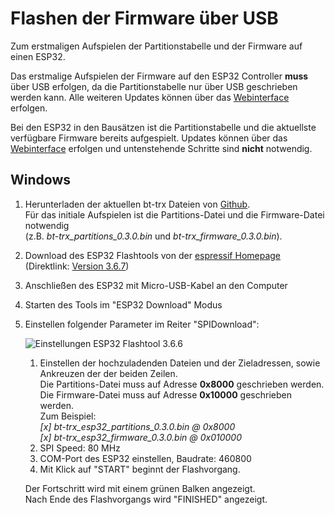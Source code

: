 
# Flashen der Firmware über USB

Zum erstmaligen Aufspielen der Partitionstabelle und der Firmware auf einen ESP32.

Das erstmalige Aufspielen der Firmware auf den ESP32 Controller **muss** über
USB erfolgen, da die Partitionstabelle nur über USB geschrieben werden kann.
Alle weiteren Updates können über das
[Webinterface](../30_Bedienung/Firmware-Update.md) erfolgen.

Bei den ESP32 in den Bausätzen ist die Partitionstabelle und die aktuellste
verfügbare Firmware bereits aufgespielt. Updates können über
das [Webinterface](../30_Bedienung/Firmware-Update.md) erfolgen und untenstehende
Schritte sind **nicht** notwendig.

## Windows

1. Herunterladen der aktuellen bt-trx Dateien von
   [Github](https://github.com/bt-trx/firmware/releases/).  
   Für das initiale Aufspielen ist die Partitions-Datei und die Firmware-Datei
   notwendig  
   (z.B. _bt-trx_partitions_0.3.0.bin_ und _bt-trx_firmware_0.3.0.bin_).
2. Download des ESP32 Flashtools von der
   [espressif Homepage](https://www.espressif.com/en/products/hardware/esp32/resources)
   (Direktlink: [Version 3.6.7](
   https://www.espressif.com/sites/default/files/tools/flash_download_tools_v3.6.7_1.zip))

3. Anschließen des ESP32 mit Micro-USB-Kabel an den Computer

4. Starten des Tools im "ESP32 Download" Modus

5. Einstellen folgender Parameter im Reiter "SPIDownload":

    ![Einstellungen ESP32 Flashtool 3.6.6](ESP32_FlashTool_Settings.png)

    1. Einstellen der hochzuladenden Dateien und der Zieladressen, sowie
       Ankreuzen der der beiden Zeilen.  
       Die Partitions-Datei muss auf Adresse **0x8000** geschrieben werden.  
       Die Firmware-Datei muss auf Adresse **0x10000** geschrieben werden.  
       Zum Beispiel:  
       _[x] bt-trx_esp32_partitions_0.3.0.bin @ 0x8000_  
       _[x] bt-trx_esp32_firmware_0.3.0.bin @ 0x010000_
    2. SPI Speed: 80 MHz
    3. COM-Port des ESP32 einstellen, Baudrate: 460800
    4. Mit Klick auf "START" beginnt der Flashvorgang.
  
    Der Fortschritt wird mit einem grünen Balken angezeigt.  
    Nach Ende des Flashvorgangs wird "FINISHED" angezeigt.
